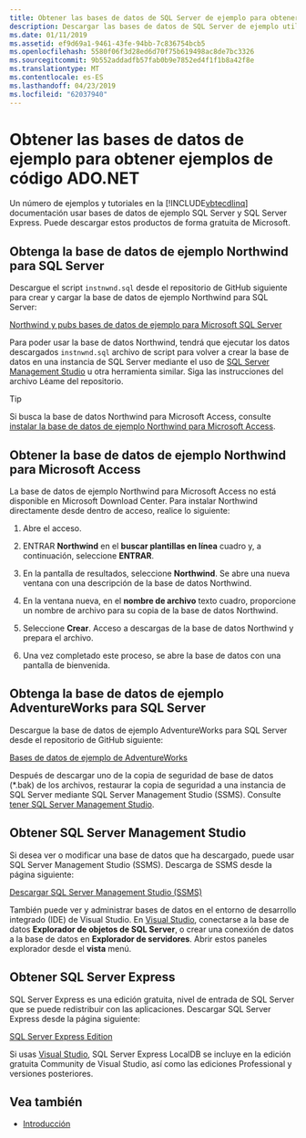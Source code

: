```yaml
---
title: Obtener las bases de datos de SQL Server de ejemplo para obtener ejemplos de código ADO.NET
description: Descargar las bases de datos de SQL Server de ejemplo utilizados en los ejemplos de código en la documentación de ADO.NET, así como herramientas de administración y SQL Server
ms.date: 01/11/2019
ms.assetid: ef9d69a1-9461-43fe-94bb-7c836754bcb5
ms.openlocfilehash: 5580f06f3d28ed6d70f75b619498ac8de7bc3326
ms.sourcegitcommit: 9b552addadfb57fab0b9e7852ed4f1f1b8a42f8e
ms.translationtype: MT
ms.contentlocale: es-ES
ms.lasthandoff: 04/23/2019
ms.locfileid: "62037940"
---
```

# <a name="get-the-sample-databases-for-adonet-code-samples"></a>Obtener las bases de datos de ejemplo para obtener ejemplos de código ADO.NET

Un número de ejemplos y tutoriales en la [!INCLUDE[vbtecdlinq](../../../../../../includes/vbtecdlinq-md.md)] documentación usar bases de datos de ejemplo SQL Server y SQL Server Express. Puede descargar estos productos de forma gratuita de Microsoft.

## <a name="get-the-northwind-sample-database-for-sql-server"></a>Obtenga la base de datos de ejemplo Northwind para SQL Server

Descargue el script `instnwnd.sql` desde el repositorio de GitHub siguiente para crear y cargar la base de datos de ejemplo Northwind para SQL Server:

[Northwind y pubs bases de datos de ejemplo para Microsoft SQL Server](https://github.com/Microsoft/sql-server-samples/tree/master/samples/databases/northwind-pubs)

Para poder usar la base de datos Northwind, tendrá que ejecutar los datos descargados `instnwnd.sql` archivo de script para volver a crear la base de datos en una instancia de SQL Server mediante el uso de [SQL Server Management Studio](#get_ssms) u otra herramienta similar. Siga las instrucciones del archivo Léame del repositorio.

> [!TIP]
> Si busca la base de datos Northwind para Microsoft Access, consulte [instalar la base de datos de ejemplo Northwind para Microsoft Access](#northwind_access).

## <a name="northwind_access"></a> Obtener la base de datos de ejemplo Northwind para Microsoft Access

La base de datos de ejemplo Northwind para Microsoft Access no está disponible en Microsoft Download Center. Para instalar Northwind directamente desde dentro de acceso, realice lo siguiente:

1. Abre el acceso.

1. ENTRAR **Northwind** en el **buscar plantillas en línea** cuadro y, a continuación, seleccione **ENTRAR**.

1. En la pantalla de resultados, seleccione **Northwind**. Se abre una nueva ventana con una descripción de la base de datos Northwind.

1. En la ventana nueva, en el **nombre de archivo** texto cuadro, proporcione un nombre de archivo para su copia de la base de datos Northwind.

1. Seleccione **Crear**. Acceso a descargas de la base de datos Northwind y prepara el archivo.

1. Una vez completado este proceso, se abre la base de datos con una pantalla de bienvenida.

## <a name="get-the-adventureworks-sample-database-for-sql-server"></a>Obtenga la base de datos de ejemplo AdventureWorks para SQL Server

Descargue la base de datos de ejemplo AdventureWorks para SQL Server desde el repositorio de GitHub siguiente:

[Bases de datos de ejemplo de AdventureWorks](https://github.com/Microsoft/sql-server-samples/releases/tag/adventureworks)

Después de descargar uno de la copia de seguridad de base de datos (\*.bak) de los archivos, restaurar la copia de seguridad a una instancia de SQL Server mediante SQL Server Management Studio (SSMS). Consulte [tener SQL Server Management Studio](#get_ssms).

## <a name="get_ssms"></a> Obtener SQL Server Management Studio
Si desea ver o modificar una base de datos que ha descargado, puede usar SQL Server Management Studio (SSMS). Descarga de SSMS desde la página siguiente:

[Descargar SQL Server Management Studio (SSMS)](/sql/ssms/download-sql-server-management-studio-ssms) 

También puede ver y administrar bases de datos en el entorno de desarrollo integrado (IDE) de Visual Studio. En [Visual Studio](https://www.visualstudio.com/downloads/?utm_medium=microsoft&utm_source=docs.microsoft.com&utm_campaign=button+cta&utm_content=download+vs2017), conectarse a la base de datos **Explorador de objetos de SQL Server**, o crear una conexión de datos a la base de datos en **Explorador de servidores**. Abrir estos paneles explorador desde el **vista** menú.

## <a name="get_sql"></a> Obtener SQL Server Express

SQL Server Express es una edición gratuita, nivel de entrada de SQL Server que se puede redistribuir con las aplicaciones. Descargar SQL Server Express desde la página siguiente:
  
[SQL Server Express Edition](https://www.microsoft.com/sql-server/sql-server-editions-express)

Si usas [Visual Studio](https://www.visualstudio.com/downloads/?utm_medium=microsoft&utm_source=docs.microsoft.com&utm_campaign=button+cta&utm_content=download+vs2017), SQL Server Express LocalDB se incluye en la edición gratuita Community de Visual Studio, así como las ediciones Professional y versiones posteriores.  

## <a name="see-also"></a>Vea también

- [Introducción](../../../../../../docs/framework/data/adonet/sql/linq/getting-started.md)
